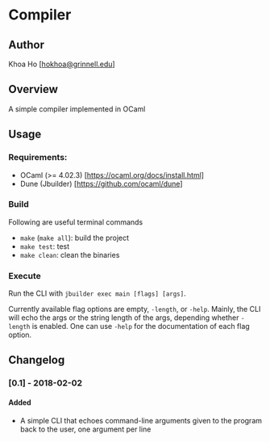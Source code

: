 Compiler
==========

Author
------

Khoa Ho [hokhoa@grinnell.edu]


Overview
--------

A simple compiler implemented in OCaml


Usage
-----

### Requirements:
* OCaml (>= 4.02.3) [https://ocaml.org/docs/install.html]
* Dune (Jbuilder) [https://github.com/ocaml/dune]

### Build
Following are useful terminal commands
* `make` (`make all`): build the project
* `make test`: test
* `make clean`: clean the binaries

### Execute
Run the CLI with `jbuilder exec main [flags] [args]`.

Currently available flag options are empty, `-length`, or `-help`. Mainly, the CLI will echo the args or the string length of the args, depending whether `-length` is enabled. One can use `-help` for the documentation of each flag option.


Changelog
---------

### [0.1] - 2018-02-02
#### Added
- A simple CLI that echoes command-line arguments given to the program back to the user, one argument per line
